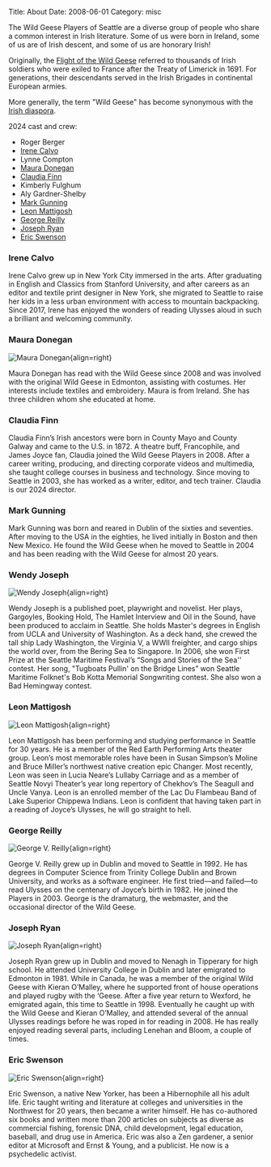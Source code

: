Title: About
Date: 2008-06-01
Category: misc

The Wild Geese Players of Seattle
are a diverse group of people
who share a common interest in Irish literature.
Some of us were born in Ireland,
some of us are of Irish descent,
and some of us are honorary Irish!

Originally, the [Flight of the Wild Geese](http://en.wikipedia.org/wiki/Flight_of_the_Wild_Geese)
referred to thousands of Irish soldiers who were exiled to France
after the Treaty of Limerick in 1691.
For generations, their descendants served in
the Irish Brigades in continental European armies.

More generally, the term "Wild Geese" has become synonymous with the
[Irish diaspora](http://en.wikipedia.org/wiki/Irish_diaspora).

2024 cast and crew:

- Roger Berger
- [Irene Calvo](#irene-calvo)
- Lynne Compton
- [Maura Donegan](#maura-donegan)
- [Claudia Finn](#claudia-finn)
- Kimberly Fulghum
- Aly Gardner-Shelby
- [Mark Gunning](#mark-gunning)
- [Leon Mattigosh](#leon-mattigosh)
- [George Reilly](#george-reilly)
- [Joseph Ryan](#joseph-ryan)
- [Eric Swenson](#eric-swenson)

<a name="irene-calvo"></a>
### Irene Calvo

Irene Calvo grew up in New York City immersed in the arts.
After graduating in English and Classics from Stanford University,
and after careers as an editor and textile print designer in New York,
she migrated to Seattle to raise her kids in a less urban environment
with access to mountain backpacking.
Since 2017, Irene has enjoyed the wonders of reading Ulysses aloud
in such a brilliant and welcoming community.

<a name="maura-donegan"></a>
### Maura Donegan

![Maura Donegan]({filename}../images/Maura_Donegan.jpg){align=right}

Maura Donegan has read with the Wild Geese since 2008
and was involved with the original Wild Geese in Edmonton,
assisting with costumes.
Her interests include textiles and embroidery.
Maura is from Ireland.
She has three children whom she educated at home.

<a name="claudia-finn"></a>
### Claudia Finn

Claudia Finn’s Irish ancestors were born in County Mayo and County Galway
and came to the U.S. in 1872.
A theatre buff, Francophile, and James Joyce fan,
Claudia joined the Wild Geese Players in 2008.
After a career writing, producing,
and directing corporate videos and multimedia,
she taught college courses in business and technology.
Since moving to Seattle in 2003,
she has worked as a writer, editor, and tech trainer.
Claudia is our 2024 director.

<a name="mark-gunning"></a>
### Mark Gunning

Mark Gunning was born and reared in Dublin of the sixties and seventies.
After moving to the USA in the eighties,
he lived initially in Boston and then New Mexico.
He found the Wild Geese when he moved to Seattle in 2004
and has been reading with the Wild Geese for almost 20 years.

<a name="wendy-joseph"></a>
### Wendy Joseph

![Wendy Joseph]({filename}../images/WendyJoseph4.jpg){align=right}

Wendy Joseph is a published poet, playwright and novelist.
Her plays, Gargoyles, Booking Hold, The Hamlet Interview and Oil in the Sound,
have been produced to acclaim in Seattle.
She holds Master's degrees in English from UCLA and University of Washington.
As a deck hand, she crewed the tall ship Lady Washington,
the Virginia V, a WWII freighter, and cargo ships the world over,
from the Bering Sea to Singapore.
In 2006, she won First Prize at the Seattle Maritime Festival’s
“Songs and Stories of the Sea'' contest.
Her song, "Tugboats Pullin' on the Bridge Lines”
won Seattle Maritime Folknet's Bob Kotta Memorial Songwriting contest.
She also won a Bad Hemingway contest.

<a name="leon-mattigosh"></a>
### Leon Mattigosh

![Leon Mattigosh]({filename}../images/LeonMattigosh.jpg){align=right}

Leon Mattigosh has been performing and studying performance in Seattle for 30 years.
He is a member of the Red Earth Performing Arts theater group.
Leon’s most memorable roles have been
in Susan Simpson’s Moline
and Bruce Miller’s northwest native creation epic Changer.
Most recently, Leon was seen in Lucia Neare’s Lullaby Carriage
and as a member of Seattle Novyi Theater’s year long repertory
of Chekhov’s The Seagull and Uncle Vanya.
Leon is an enrolled member of the Lac Du Flambeau Band of Lake Superior Chippewa Indians.
Leon is confident that having taken part in a reading of Joyce’s Ulysses,
he will go straight to hell.

<a name="george-reilly"></a>
### George Reilly

![George V. Reilly]({filename}../images/george_v_reilly.jpg){align=right}

George V. Reilly grew up in Dublin and moved to Seattle in 1992.
He has degrees in Computer Science from Trinity College Dublin and Brown University,
and works as a software engineer.
He first tried—and failed—to read Ulysses
on the centenary of Joyce’s birth in 1982.
He joined the Players in 2003.
George is the dramaturg, the webmaster, and the occasional director of the Wild Geese.

<a name="joseph-ryan"></a>
### Joseph Ryan

![Joseph Ryan]({filename}../images/joseph_ryan.jpg){align=right}

Joseph Ryan grew up in Dublin and moved to Nenagh in Tipperary for high school.
He attended University College in Dublin and later emigrated to Edmonton in 1981.
While in Canada, he was a member of the original Wild Geese with Kieran O’Malley,
where he supported front of house operations
and played rugby with the ‘Geese.
After a five year return to Wexford, he emigrated again,
this time to Seattle in 1998.
Eventually he caught up with the Wild Geese and Kieran O’Malley,
and attended several of the annual Ulysses readings
before he was roped in for reading in 2008.
He has really enjoyed reading several parts,
including Lenehan and
Bloom, a couple of times. 

<a name="eric-swenson"></a>
### Eric Swenson

![Eric Swenson]({filename}../images/eric-swenson.png){align=right}

Eric Swenson, a native New Yorker,
has been a Hibernophile all his adult life.
Eric taught writing and literature at colleges and universities
in the Northwest for 20 years,
then became a writer himself.
He has co-authored six books and written more than 200 articles
on subjects as diverse as commercial fishing, forensic DNA,
child development, legal education, baseball, and drug use in America.
Eric was also a Zen gardener,
a senior editor at Microsoft and Ernst & Young,
and a publicist.
He now is a psychedelic activist.
